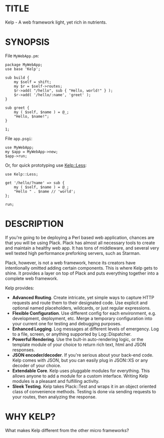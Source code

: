 # TITLE

Kelp - A web framework light, yet rich in nutrients.

# SYNOPSIS

File `MyWebApp.pm`:

    package MyWebApp;
    use base 'Kelp';

    sub build {
        my $self = shift;
        my $r = $self->routes;
        $r->add( "/hello", sub { "Hello, world!" } );
        $r->add( '/hello/:name', 'greet' );
    }

    sub greet {
        my ( $self, $name ) = @_;
        "Hello, $name!";
    }

    1;

File `app.psgi`:

    use MyWebApp;
    my $app = MyWebApp->new;
    $app->run;



Or, for quick prototyping use [Kelp::Less](http://search.cpan.org/perldoc?Kelp::Less):

    use Kelp::Less;

    get '/hello/?name' => sub {
        my ( $self, $name ) = @_;
        "Hello " . $name // 'world';
    };

    run;

# DESCRIPTION

If you're going to be deploying a Perl based web application, chances are that
you will be using Plack. Plack has almost all necessary tools to create and
maintain a healthy web app. It has tons of middleware, and several very well
tested high performance preforking servers, such as Starman.

Plack, however, is not a web framework, hence its creators have intentionally
omitted adding certain components. This is where Kelp gets to shine. It provides
a layer on top of Plack and puts everything together into a complete web
framework.

Kelp provides:

- __Advanced Routing__. Create intricate, yet simple ways to capture HTTP requests
and route them to their designated code. Use explicit and optional named
placeholders, wildcards, or just regular expressions.
- __Flexible Configuration__. Use different config for each environment, e.g.
development, deployment, etc. Merge a temporary configuration into your current
one for testing and debugging purposes.
- __Enhanced Logging__. Log messages at different levels of emergency. Log to a
file, screen, or anything supported by Log::Dispatcher.
- __Powerful Rendering__. Use the bult-in auto-rendering logic, or the template
module of your choice to return rich text, html and JSON responses.
- __JSON encoder/decoder__. If you're serious about your back-end code. Kelp comes
with JSON, but you can easily plug in JSON::XS or any decoder of your choice.
- __Extendable Core__. Kelp uses pluggable modules for everything. This allows
anyone to add a module for a custom interface. Writing Kelp modules is a
pleasant and fulfilling activity.
- __Sleek Testing__. Kelp takes Plack::Test and wraps it in an object oriented
class of convenience methods. Testing is done via sending requests to your
routes, then analyzing the response.

# WHY KELP?

What makes Kelp different from the other micro frameworks?
